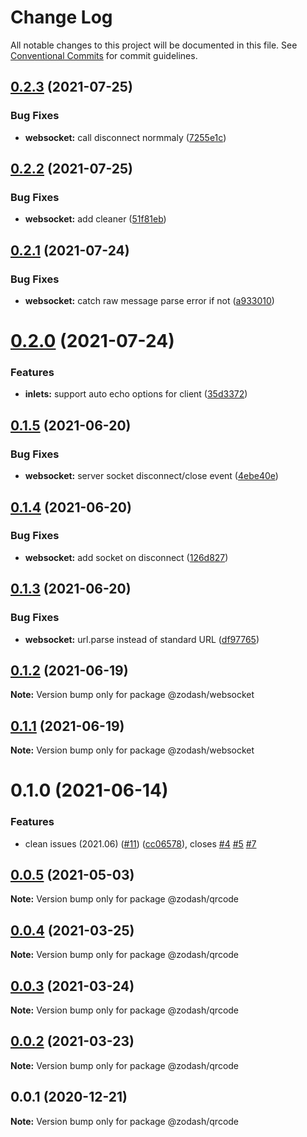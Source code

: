 # Change Log

All notable changes to this project will be documented in this file.
See [Conventional Commits](https://conventionalcommits.org) for commit guidelines.

## [0.2.3](https://github.com/zcorky/zodash/compare/@zodash/websocket@0.2.2...@zodash/websocket@0.2.3) (2021-07-25)


### Bug Fixes

* **websocket:** call disconnect normmaly ([7255e1c](https://github.com/zcorky/zodash/commit/7255e1ca908f03c21dd8ce8e4592f1e3ade8dcf3))





## [0.2.2](https://github.com/zcorky/zodash/compare/@zodash/websocket@0.2.1...@zodash/websocket@0.2.2) (2021-07-25)


### Bug Fixes

* **websocket:** add cleaner ([51f81eb](https://github.com/zcorky/zodash/commit/51f81eb502b7f050c8266b266bd0535900071463))





## [0.2.1](https://github.com/zcorky/zodash/compare/@zodash/websocket@0.2.0...@zodash/websocket@0.2.1) (2021-07-24)


### Bug Fixes

* **websocket:** catch raw message parse error if not ([a933010](https://github.com/zcorky/zodash/commit/a9330100878036b3d090a3a730498f8ac265b077))





# [0.2.0](https://github.com/zcorky/zodash/compare/@zodash/websocket@0.1.5...@zodash/websocket@0.2.0) (2021-07-24)


### Features

* **inlets:** support auto echo options for client ([35d3372](https://github.com/zcorky/zodash/commit/35d33721726d7d797bf5af4ed678e798e259853a))





## [0.1.5](https://github.com/zcorky/zodash/compare/@zodash/websocket@0.1.4...@zodash/websocket@0.1.5) (2021-06-20)


### Bug Fixes

* **websocket:** server socket disconnect/close event ([4ebe40e](https://github.com/zcorky/zodash/commit/4ebe40e16d176860fe4ad282ad63968f9fb48062))





## [0.1.4](https://github.com/zcorky/zodash/compare/@zodash/websocket@0.1.3...@zodash/websocket@0.1.4) (2021-06-20)


### Bug Fixes

* **websocket:** add socket on disconnect ([126d827](https://github.com/zcorky/zodash/commit/126d8271a569ea5b274f00e5cdeb9b881aa9a2d1))





## [0.1.3](https://github.com/zcorky/zodash/compare/@zodash/websocket@0.1.2...@zodash/websocket@0.1.3) (2021-06-20)


### Bug Fixes

* **websocket:** url.parse instead of standard URL ([df97765](https://github.com/zcorky/zodash/commit/df97765c9f790abdde84664563fcc18d98fc95cf))





## [0.1.2](https://github.com/zcorky/zodash/compare/@zodash/websocket@0.1.1...@zodash/websocket@0.1.2) (2021-06-19)

**Note:** Version bump only for package @zodash/websocket





## [0.1.1](https://github.com/zcorky/zodash/compare/@zodash/websocket@0.1.0...@zodash/websocket@0.1.1) (2021-06-19)

**Note:** Version bump only for package @zodash/websocket





# 0.1.0 (2021-06-14)


### Features

* clean issues (2021.06) ([#11](https://github.com/zcorky/zodash/issues/11)) ([cc06578](https://github.com/zcorky/zodash/commit/cc06578e0acd4221e46ca5e8c5fb7b2990fcacde)), closes [#4](https://github.com/zcorky/zodash/issues/4) [#5](https://github.com/zcorky/zodash/issues/5) [#7](https://github.com/zcorky/zodash/issues/7)





## [0.0.5](https://github.com/zcorky/zodash/compare/@zodash/qrcode@0.0.4...@zodash/qrcode@0.0.5) (2021-05-03)

**Note:** Version bump only for package @zodash/qrcode





## [0.0.4](https://github.com/zcorky/zodash/compare/@zodash/qrcode@0.0.3...@zodash/qrcode@0.0.4) (2021-03-25)

**Note:** Version bump only for package @zodash/qrcode





## [0.0.3](https://github.com/zcorky/zodash/compare/@zodash/qrcode@0.0.2...@zodash/qrcode@0.0.3) (2021-03-24)

**Note:** Version bump only for package @zodash/qrcode





## [0.0.2](https://github.com/zcorky/zodash/compare/@zodash/qrcode@0.0.1...@zodash/qrcode@0.0.2) (2021-03-23)

**Note:** Version bump only for package @zodash/qrcode





## 0.0.1 (2020-12-21)

**Note:** Version bump only for package @zodash/qrcode
